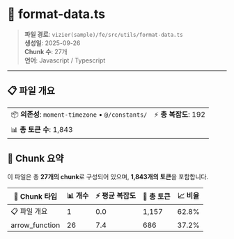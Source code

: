 # 📄 format-data.ts

> **파일 경로**: `vizier(sample)/fe/src/utils/format-data.ts`  
> **생성일**: 2025-09-26  
> **Chunk 수**: 27개  
> **언어**: Javascript / Typescript
---


## 📋 파일 개요

| | |
|--|--|
| 📦 **의존성**: `moment-timezone` • `@/constants/` | ⚡ **총 복잡도**: 192 |
| 📊 **총 토큰 수**: 1,843 |  |






## 🧩 Chunk 요약

이 파일은 총 **27개의 chunk**로 구성되어 있으며, **1,843개의 토큰**을 포함합니다.

| 🧩 Chunk 타입 | 📊 개수 | ⚡ 평균 복잡도 | 📝 총 토큰 | 📈 비율 |
|---------------|--------|-------------|----------|--------|
| 📋 파일 개요 | 1 | 0.0 | 1,157 | 62.8% |
| arrow_function | 26 | 7.4 | 686 | 37.2% |

